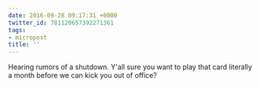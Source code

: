 ```yaml
---
date: 2016-09-28 09:17:31 +0000
twitter_id: 781120657392271361
tags:
- micropost
title: ''
---
```


Hearing rumors of a shutdown. Y'all sure you want to play that card literally a month before we can kick you out of office?
